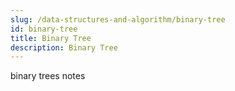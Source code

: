 ```yaml
---
slug: /data-structures-and-algorithm/binary-tree
id: binary-tree
title: Binary Tree
description: Binary Tree
---
```


binary trees notes
